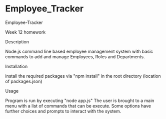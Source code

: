 # Employee_Tracker



Employee-Tracker

Week 12 homework



Description


Node.js command line based employee management system with basic commands to add and manage Employees, Roles and Departments.


Installation


install the required packages via "npm install" in the root directory (location of packages.json)


Usage



Program is run by executing "node app.js" The user is brought to a main menu with a list of commands that can be execute. Some options have further choices and prompts to interact with the system.


